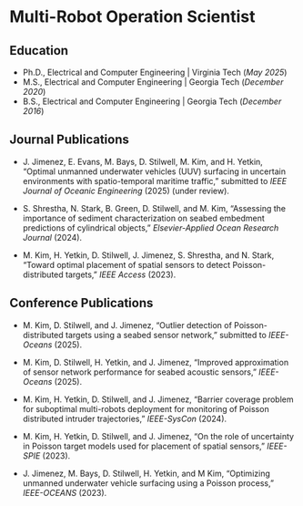 # Multi-Robot Operation Scientist

## Education
- Ph.D., Electrical and Computer Engineering | Virginia Tech (_May 2025_)
- M.S.,  Electrical and Computer Engineering | Georgia Tech (_December 2020_)
- B.S.,  Electrical and Computer Engineering | Georgia Tech (_December 2016_)

## Journal Publications
- J. Jimenez, E. Evans, M. Bays, D. Stilwell, M. Kim, and H. Yetkin, “Optimal unmanned underwater vehicles (UUV) surfacing in uncertain environments with spatio-temporal maritime traffic,” submitted to _IEEE Journal of Oceanic Engineering_ (2025) (under review).

- S. Shrestha, N. Stark, B. Green, D. Stilwell, and M. Kim,  “Assessing the importance of sediment characterization on seabed embedment predictions of cylindrical objects,”  _Elsevier-Applied Ocean Research Journal_ (2024).

- M. Kim, H. Yetkin, D. Stilwell, J. Jimenez, S. Shrestha, and N. Stark,  “Toward optimal placement of spatial sensors to detect Poisson-distributed targets,”  _IEEE Access_ (2023).

## Conference Publications
- M. Kim, D. Stilwell, and J. Jimenez, “Outlier detection of Poisson-distributed targets using a seabed sensor network,” submitted to _IEEE-Oceans_ (2025).

- M. Kim, D. Stilwell, H. Yetkin, and J. Jimenez, “Improved approximation of sensor network performance for seabed acoustic sensors,” _IEEE-Oceans_ (2025).

- M. Kim, H. Yetkin, D. Stilwell, and J. Jimenez, “Barrier coverage problem for suboptimal multi-robots deployment for monitoring of Poisson distributed intruder trajectories,” _IEEE-SysCon_ (2024).

- M. Kim, H. Yetkin, D. Stilwell, and J. Jimenez, “On the role of uncertainty in Poisson target models used for placement of spatial sensors,” _IEEE-SPIE_ (2023).

- J. Jimenez, M. Bays, D. Stilwell, H. Yetkin, and M Kim, “Optimizing unmanned underwater vehicle surfacing using a Poisson process,” _IEEE-OCEANS_ (2023).
